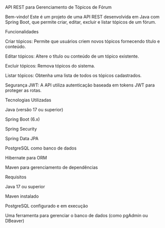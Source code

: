 API REST para Gerenciamento de Tópicos de Fórum

Bem-vindo! Este é um projeto de uma API REST desenvolvida em Java com Spring Boot, que permite criar, editar, excluir e listar tópicos de um fórum.

Funcionalidades

Criar tópicos: Permite que usuários criem novos tópicos fornecendo título e conteúdo.

Editar tópicos: Altere o título ou conteúdo de um tópico existente.

Excluir tópicos: Remova tópicos do sistema.

Listar tópicos: Obtenha uma lista de todos os tópicos cadastrados.

Segurança JWT: A API utiliza autenticação baseada em tokens JWT para proteger as rotas.

Tecnologias Utilizadas

Java (versão 17 ou superior)

Spring Boot (6.x)

Spring Security

Spring Data JPA

PostgreSQL como banco de dados

Hibernate para ORM

Maven para gerenciamento de dependências

Requisitos

Java 17 ou superior

Maven instalado

PostgreSQL configurado e em execução

Uma ferramenta para gerenciar o banco de dados (como pgAdmin ou DBeaver)
